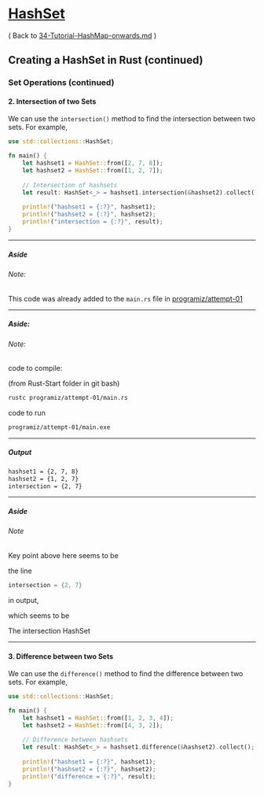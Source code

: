 # [HashSet](https://www.programiz.com/rust/hashset)

( Back to [34-Tutorial-HashMap-onwards.md](/documentation/34-Tutorial-HashSet-onwards.md) )

## Creating a HashSet in Rust (continued)

### Set Operations (continued)

#### 2. Intersection of two Sets

We can use the `intersection()` method to find the intersection between two sets. For example,

```rust
use std::collections::HashSet;

fn main() {
    let hashset1 = HashSet::from([2, 7, 8]);
    let hashset2 = HashSet::from([1, 2, 7]);
    
    // Intersection of hashsets
    let result: HashSet<_> = hashset1.intersection(&hashset2).collect();
    
    println!("hashset1 = {:?}", hashset1);
    println!("hashset2 = {:?}", hashset2);
    println!("intersection = {:?}", result);
}
```

____

##### Aside

###### Note: 

This code was already added to the `main.rs` file in [programiz/attempt-01](../programiz/attempt-01)

____

##### Aside:

###### Note:

code to compile:

(from Rust-Start folder in git bash)

```bash
rustc programiz/attempt-01/main.rs
```

code to run

```bash
programiz/attempt-01/main.exe
```

____

##### Output

```bash
hashset1 = {2, 7, 8}
hashset2 = {1, 2, 7}
intersection = {2, 7}
```

____

##### Aside

###### Note

Key point above here seems to be 

the line

```rust
intersection = {2, 7}
```

in output, 

which seems to be

The intersection HashSet

____

#### 3. Difference between two Sets

We can use the `difference()` method to find the difference between two sets. For example,

```rust
use std::collections::HashSet;

fn main() {
    let hashset1 = HashSet::from([1, 2, 3, 4]);
    let hashset2 = HashSet::from([4, 3, 2]);
    
    // Difference between hashsets
    let result: HashSet<_> = hashset1.difference(&hashset2).collect();
    
    println!("hashset1 = {:?}", hashset1);
    println!("hashset2 = {:?}", hashset2);
    println!("difference = {:?}", result);
}
```
